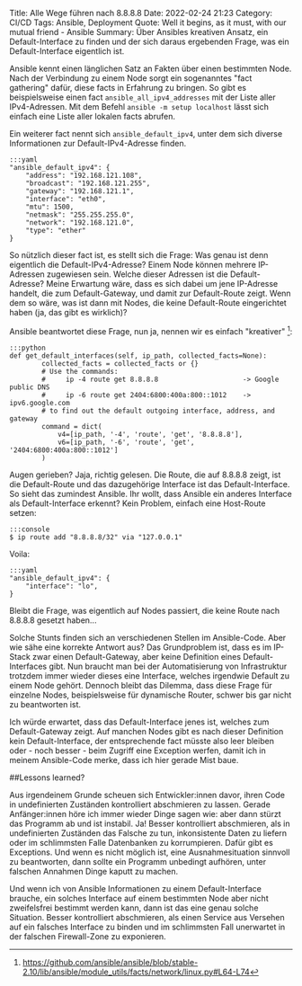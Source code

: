 Title: Alle Wege führen nach 8.8.8.8
Date: 2022-02-24 21:23
Category: CI/CD
Tags: Ansible, Deployment
Quote: Well it begins, as it must, with our mutual friend - Ansible
Summary: Über Ansibles kreativen Ansatz, ein Default-Interface zu finden und der sich daraus ergebenden Frage, was ein Default-Interface eigentlich ist.

Ansible kennt einen länglichen Satz an Fakten über einen bestimmten Node. Nach
der Verbindung zu einem Node sorgt ein sogenanntes "fact gathering" dafür,
diese facts in Erfahrung zu bringen. So gibt es beispielsweise einen fact
`ansible_all_ipv4_addresses` mit der Liste aller IPv4-Adressen. Mit dem Befehl
`ansible -m setup localhost` lässt sich einfach eine Liste aller lokalen facts
abrufen.

Ein weiterer fact nennt sich `ansible_default_ipv4`, unter dem sich diverse
Informationen zur Default-IPv4-Adresse finden.

    :::yaml
    "ansible_default_ipv4": {
        "address": "192.168.121.108",
        "broadcast": "192.168.121.255",
        "gateway": "192.168.121.1",
        "interface": "eth0",
        "mtu": 1500,
        "netmask": "255.255.255.0",
        "network": "192.168.121.0",
        "type": "ether"
    }

So nützlich dieser fact ist, es stellt sich die Frage: Was genau ist denn
eigentlich die Default-IPv4-Adresse? Einem Node können mehrere IP-Adressen
zugewiesen sein. Welche dieser Adressen ist die Default-Adresse? Meine
Erwartung wäre, dass es sich dabei um jene IP-Adresse handelt, die zum
Default-Gateway, und damit zur Default-Route zeigt. Wenn dem so wäre, was ist
dann mit Nodes, die keine Default-Route eingerichtet haben (ja, das gibt es
wirklich)?

Ansible beantwortet diese Frage, nun ja, nennen wir es einfach
"kreativer" [^ansible_code]:

    :::python
    def get_default_interfaces(self, ip_path, collected_facts=None):
            collected_facts = collected_facts or {}
            # Use the commands:
            #     ip -4 route get 8.8.8.8                     -> Google public DNS
            #     ip -6 route get 2404:6800:400a:800::1012    -> ipv6.google.com
            # to find out the default outgoing interface, address, and gateway
            command = dict(
                v4=[ip_path, '-4', 'route', 'get', '8.8.8.8'],
                v6=[ip_path, '-6', 'route', 'get', '2404:6800:400a:800::1012']
            )

[^ansible_code]:<https://github.com/ansible/ansible/blob/stable-2.10/lib/ansible/module_utils/facts/network/linux.py#L64-L74>

Augen gerieben? Jaja, richtig gelesen. Die Route, die auf 8.8.8.8 zeigt, ist
die Default-Route und das dazugehörige Interface ist das Default-Interface. So
sieht das zumindest Ansible. Ihr wollt, dass Ansible ein anderes Interface als
Default-Interface erkennt? Kein Problem, einfach eine Host-Route setzen:

    :::console
    $ ip route add "8.8.8.8/32" via "127.0.0.1"

Voila:

    :::yaml
    "ansible_default_ipv4": {
        "interface": "lo",
    }

Bleibt die Frage, was eigentlich auf Nodes passiert, die keine Route nach
8.8.8.8 gesetzt haben...

Solche Stunts finden sich an verschiedenen Stellen im Ansible-Code. Aber wie
sähe eine korrekte Antwort aus? Das Grundproblem ist, dass es im IP-Stack zwar
einen Default-Gateway, aber keine Definition eines Default-Interfaces gibt. Nun
braucht man bei der Automatisierung von Infrastruktur trotzdem immer wieder
dieses eine Interface, welches irgendwie Default zu einem Node gehört. Dennoch
bleibt das Dilemma, dass diese Frage für einzelne Nodes, beispielsweise für
dynamische Router, schwer bis gar nicht zu beantworten ist.

Ich würde erwartet, dass das Default-Interface jenes ist, welches zum
Default-Gateway zeigt. Auf manchen Nodes gibt es nach dieser Definition kein
Default-Interface, der entsprechende fact müsste also leer bleiben oder - noch
besser - beim Zugriff eine Exception werfen, damit ich in meinem Ansible-Code
merke, dass ich hier gerade Mist baue.

##Lessons learned?

Aus irgendeinem Grunde scheuen sich Entwickler:innen davor, ihren Code in
undefinierten Zuständen kontrolliert abschmieren zu lassen. Gerade
Anfänger:innen höre ich immer wieder Dinge sagen wie: aber dann stürzt das
Programm ab und ist instabil. Ja! Besser kontrolliert abschmieren, als in
undefinierten Zuständen das Falsche zu tun, inkonsistente Daten zu liefern oder
im schlimmsten Falle Datenbanken zu korrumpieren. Dafür gibt es Exceptions. Und
wenn es nicht möglich ist, eine Ausnahmesituation sinnvoll zu beantworten, dann
sollte ein Programm unbedingt aufhören, unter falschen Annahmen Dinge kaputt zu
machen.

Und wenn ich von Ansible Informationen zu einem Default-Interface brauche, ein
solches Interface auf einem bestimmten Node aber nicht zweifelsfrei bestimmt
werden kann, dann ist das eine genau solche Situation. Besser kontrolliert
abschmieren, als einen Service aus Versehen auf ein falsches Interface zu
binden und im schlimmsten Fall unerwartet in der falschen Firewall-Zone zu
exponieren.
